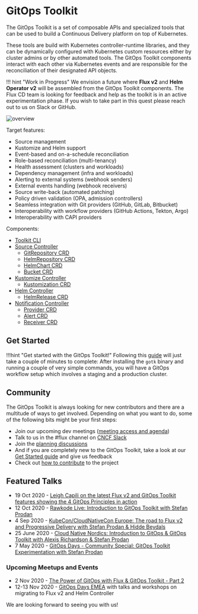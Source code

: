 # GitOps Toolkit

The GitOps Toolkit is a set of composable APIs and specialized tools
that can be used to build a Continuous Delivery platform on top of Kubernetes.

These tools are build with Kubernetes controller-runtime libraries, and they
can be dynamically configured with Kubernetes custom resources either by
cluster admins or by other automated tools.
The GitOps Toolkit components interact with each other via Kubernetes
events and are responsible for the reconciliation of their designated API objects.

!!! hint "Work in Progress"
    We envision a future where **Flux v2** and **Helm Operator v2** will be assembled from
    the GitOps Toolkit components. The Flux CD team is looking for feedback and help as
    the toolkit is in an active experimentation phase.
    If you wish to take part in this quest please reach out to us on Slack or GitHub.

![overview](diagrams/gitops-toolkit.png)

Target features:

- Source management
- Kustomize and Helm support
- Event-based and on-a-schedule reconciliation
- Role-based reconciliation (multi-tenancy)
- Health assessment (clusters and workloads)
- Dependency management (infra and workloads)
- Alerting to external systems (webhook senders)
- External events handling (webhook receivers)
- Source write-back (automated patching)
- Policy driven validation (OPA, admission controllers)
- Seamless integration with Git providers (GitHub, GitLab, Bitbucket)
- Interoperability with workflow providers (GitHub Actions, Tekton, Argo)
- Interoperability with CAPI providers

Components:

- [Toolkit CLI](https://github.com/fluxcd/toolkit)
- [Source Controller](components/source/controller.md)
    - [GitRepository CRD](components/source/gitrepositories.md)
    - [HelmRepository CRD](components/source/helmrepositories.md)
    - [HelmChart CRD](components/source/helmcharts.md)
    - [Bucket CRD](components/source/buckets.md)
- [Kustomize Controller](components/kustomize/controller.md)
    - [Kustomization CRD](components/kustomize/kustomization.md)
- [Helm Controller](components/helm/controller.md)
    - [HelmRelease CRD](components/helm/helmreleases.md)
- [Notification Controller](components/notification/controller.md)
    - [Provider CRD](components/notification/provider.md)
    - [Alert CRD](components/notification/alert.md)
    - [Receiver CRD](components/notification/receiver.md)

## Get Started

!!!hint "Get started with the GitOps Toolkit!"
    Following this [guide](get-started/index.md) will just take a couple of minutes to complete: After installing the `gotk` binary and running a couple of very simple commands, you will have a GitOps workflow setup which involves a staging and a production cluster.

## Community

The GitOps Toolkit is always looking for new contributors and there are a multitude of ways to get involved. Depending on what you want to do, some of the following bits might be your first steps:

- Join our upcoming dev meetings ([meeting access and agenda](https://docs.google.com/document/d/1l_M0om0qUEN_NNiGgpqJ2tvsF2iioHkaARDeh6b70B0/view))
- Talk to us in the #flux channel on [CNCF Slack](https://slack.cncf.io/)
- Join the [planning discussions](https://github.com/fluxcd/toolkit/discussions)
- And if you are completely new to the GitOps Toolkit, take a look at our [Get Started guide](get-started/index.md) and give us feedback
- Check out [how to contribute](contributing/index.md) to the project

## Featured Talks
- 19 Oct 2020 - [Leigh Capili on the latest Flux v2 and GitOps Toolkit features showing the 4 GitOps Principles in action](https://youtu.be/0v5bjysXTL8)
- 12 Oct 2020 - [Rawkode Live: Introduction to GitOps Toolkit with Stefan Prodan](https://youtu.be/HqTzuOBP0eY)
- 4 Sep 2020 - [KubeCon/CloudNativeCon Europe: The road to Flux v2 and Progressive Delivery with Stefan Prodan & Hidde Beydals](https://youtu.be/8v94nUkXsxU)
- 25 June 2020 - [Cloud Native Nordics: Introduction to GitOps & GitOps Toolkit with Alexis Richardson & Stefan Prodan](https://youtu.be/qQBtSkgl7tI)
- 7 May 2020 - [GitOps Days - Community Special: GitOps Toolkit Experimentation with Stefan Prodan](https://youtu.be/WHzxunv4DKk?t=6521)

### Upcoming Meetups and Events
- 2 Nov 2020 - [The Power of GitOps with Flux & GitOps Toolkit - Part 2](https://www.meetup.com/GitOps-Community/events/273934676/)
- 12-13 Nov 2020 - [GitOps Days EMEA](https://www.gitopsdays.com/) with talks and workshops on migrating to Flux v2 and Helm Controller

We are looking forward to seeing you with us!
